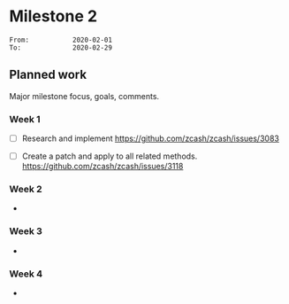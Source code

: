 # Milestone 2

```
From:           2020-02-01
To:             2020-02-29
```

## Planned work

Major milestone focus, goals, comments.

### Week 1

- [ ] Research and implement https://github.com/zcash/zcash/issues/3083

- [ ] Create a patch and apply to all related methods. https://github.com/zcash/zcash/issues/3118

### Week 2

- 

### Week 3

- 

### Week 4

- 
